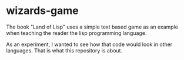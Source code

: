 wizards-game
============

The book "Land of Lisp" uses a simple text based game as an example when teaching the reader the lisp programming language. 

As an experiment, I wanted to see how that code would look in other languages. That is what this repository is about. 


